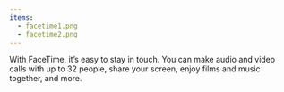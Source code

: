 ```yaml
---
items:
  - facetime1.png
  - facetime2.png
---
```


With FaceTime, it’s easy to stay in touch. You can make audio and video calls with up to 32 people, share your screen, enjoy films and music together, and more.
